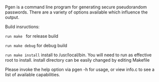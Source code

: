Pgen is a command line program for generating secure pseudorandom passwords. There are a variety of options available which influence the output.

Build insructions:

  `run make `       for release build
  
  `run make debug`  for debug build
  
  `run make install` install to /usr/local/bin. You will need to run as effective root to install.
                    install directory can be easily changed by editing Makefile

Please invoke the help option via pgen -h for usage, or view info.c to see a list of available capabilities.

